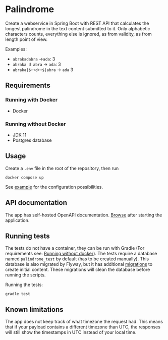 # Palindrome

Create a webservice in Spring Boot with REST API that calculates the longest
palindrome in the text content submitted to it. Only alphabetic characters counts, everything 
else is ignored, as from validity, as from length point of view.

Examples:
+ `abrakadabra` ->`ada`: 3
+ `abraka d abra` -> `ada`: 3
+ `abraka|$++d++$|abra` -> `ada` 3

## Requirements

### Running with Docker
+ Docker 

### Running without Docker

+ JDK 11
+ Postgres database

## Usage

Create a `.env` file in the root of the repository, then run
```shell
docker compose up
```
See [example](example.env) for the configuration possibilities.

## API documentation

The app has self-hosted OpenAPI documentation. [Browse](http://localhost:8080/swagger-ui/index.html) after starting the application.

## Running tests

The tests do not have a container, they can be run with Gradle (For requirements see: [Running without docker](#running-without-docker)). The tests require a database 
named `palindrome_test` by default (has to be created manually). This database is also migrated by Flyway, but it has additional
[migrations](./src/main/resources/db/test_data) to create initial content. These migrations will clean the
database before running the scripts.

Running the tests:
```shell
gradle test 
```

## Known limitations

The app does not keep track of what timezone the request had. This means that if your payload
contains a different timezone than UTC, the responses will still show the timestamps in UTC instead
of your local time.